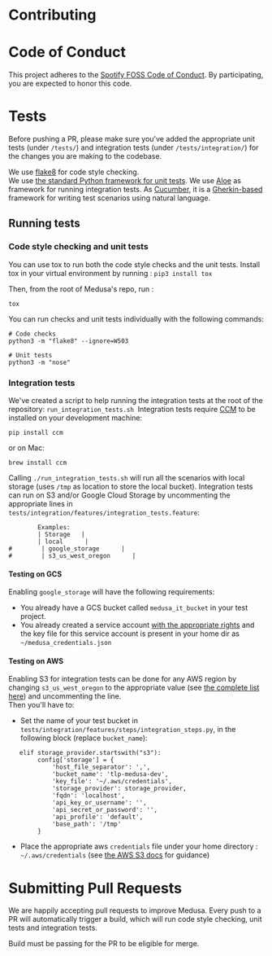 Contributing
============

# Code of Conduct

This project adheres to the [Spotify FOSS Code of Conduct][code-of-conduct]. By participating, you are expected to honor this code.

[code-of-conduct]: https://github.com/spotify/medusa/blob/master/CODE_OF_CONDUCT.md

# Tests

Before pushing a PR, please make sure you've added the appropriate unit tests (under `/tests/`) and integration tests (under `/tests/integration/`) for the changes you are making to the codebase.

We use [flake8](http://flake8.pycqa.org/en/latest/) for code style checking.  
We use [the standard Python framework for unit tests](https://docs.python.org/3.6/library/unittest.html). 
We use [Aloe](https://aloe.readthedocs.io/en/latest/) as framework for running integration tests. As [Cucumber](https://cucumber.io/), it is a [Gherkin-based](https://cucumber.io/docs/gherkin/reference/) framework for writing test scenarios using natural language.

## Running tests

### Code style checking and unit tests

You can use tox to run both the code style checks and the unit tests.
Install tox in your virtual environment by running : `pip3 install tox`

Then, from the root of Medusa's repo, run : 

```
tox
```

You can run checks and unit tests individually with the following commands:

```
# Code checks
python3 -m "flake8" --ignore=W503

# Unit tests
python3 -m "nose"
```

### Integration tests

We've created a script to help running the integration tests at the root of the repository: `run_integration_tests.sh` 
Integration tests require [CCM](https://github.com/riptano/ccm) to be installed on your development machine:

```
pip install ccm
```

or on Mac:

```
brew install ccm
```

Calling `./run_integration_tests.sh` will run all the scenarios with local storage (uses `/tmp` as location to store the local bucket). 
Integration tests can run on S3 and/or Google Cloud Storage by uncommenting the appropriate lines in `tests/integration/features/integration_tests.feature`:

```
        Examples:
        | Storage   |
        | local      |
#        | google_storage      |
#        | s3_us_west_oregon      |
```

#### Testing on GCS

Enabling `google_storage` will have the following requirements:

* You already have a GCS bucket called `medusa_it_bucket` in your test project.
* You already created a service account [with the appropriate rights](docs/gcs_setup.md) and the key file for this service account is present in your home dir as `~/medusa_credentials.json`

#### Testing on AWS

Enabling S3 for integration tests can be done for any AWS region by changing `s3_us_west_oregon` to the appropriate value (see [the complete list here](https://github.com/apache/libcloud/blob/trunk/libcloud/storage/types.py#L87-L105)) and uncommenting the line.  
Then you'll have to:

* Set the name of your test bucket in `tests/integration/features/steps/integration_steps.py`, in the following block (replace `bucket_name`): 

```
   elif storage_provider.startswith("s3"):
        config['storage'] = {
            'host_file_separator': ',',
            'bucket_name': 'tlp-medusa-dev',
            'key_file': '~/.aws/credentials',
            'storage_provider': storage_provider,
            'fqdn': 'localhost',
            'api_key_or_username': '',
            'api_secret_or_password': '',
            'api_profile': 'default',
            'base_path': '/tmp'
        }
```        
* Place the appropriate aws `credentials` file under your home directory : `~/.aws/credentials` (see [the AWS S3 docs](docs/aws_s3_setup.md) for guidance)

# Submitting Pull Requests

We are happily accepting pull requests to improve Medusa.
Every push to a PR will automatically trigger a build, which will run code style checking, unit tests and integration tests.

Build must be passing for the PR to be eligible for merge.

